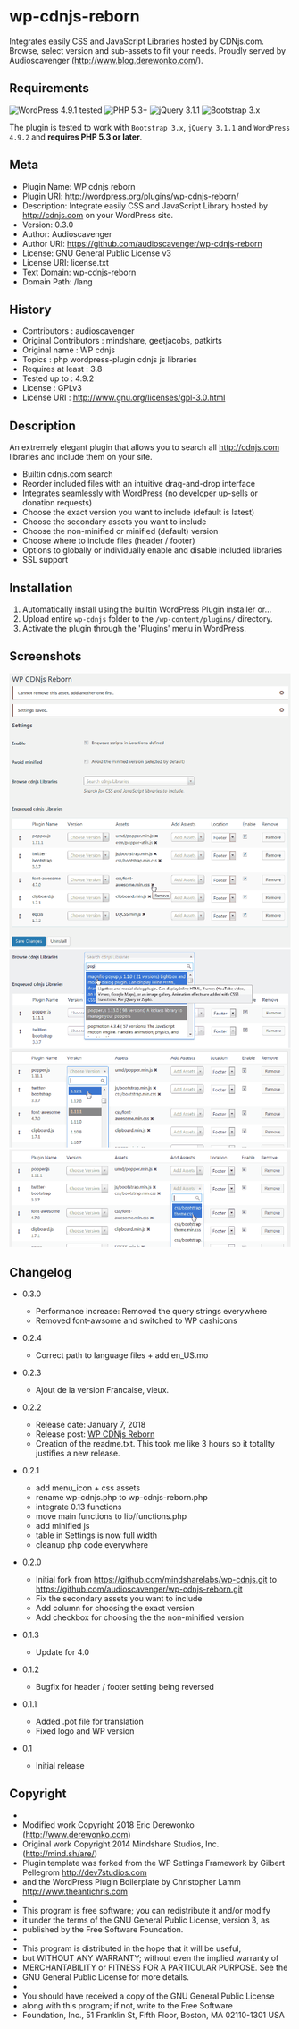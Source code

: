 wp-cdnjs-reborn
===============

Integrates easily CSS and JavaScript Libraries hosted by CDNjs.com. Browse, select version and sub-assets to fit your needs.
Proudly served by Audioscavenger (http://www.blog.derewonko.com/).

Requirements
------------
![WordPress 4.9.1 tested](https://img.shields.io/wordpress/v/akismet.svg) ![PHP 5.3+](https://img.shields.io/badge/PHP-5.3%2B-blue.svg) ![jQuery 3.1.1](https://img.shields.io/badge/jQuery-3.1.1-ff69b4.svg) ![Bootstrap 3.x](https://img.shields.io/badge/Bootstrap-3.3.x-6f5499.svg)

The plugin is tested to work with ```Bootstrap 3.x```, ```jQuery 3.1.1``` and ```WordPress 4.9.2``` and **requires PHP 5.3 or later**.

Meta
----
 * Plugin Name: WP cdnjs reborn
 * Plugin URI: http://wordpress.org/plugins/wp-cdnjs-reborn/
 * Description: Integrate easily CSS and JavaScript Library hosted by http://cdnjs.com on your WordPress site.
 * Version: 0.3.0
 * Author: Audioscavenger
 * Author URI: https://github.com/audioscavenger/wp-cdnjs-reborn
 * License: GNU General Public License v3
 * License URI: license.txt
 * Text Domain: wp-cdnjs-reborn
 * Domain Path: /lang

History
-------
* Contributors          : audioscavenger
* Original Contributors : mindshare, geetjacobs, patkirts
* Original name         : WP cdnjs
* Topics                : php wordpress-plugin cdnjs js libraries 
* Requires at least     : 3.8
* Tested up to          : 4.9.2
* License               : GPLv3
* License URI           : http://www.gnu.org/licenses/gpl-3.0.html

Description
-----------
An extremely elegant plugin that allows you to search all http://cdnjs.com libraries and include them on your site.

* Builtin cdnjs.com search
* Reorder included files with an intuitive drag-and-drop interface
* Integrates seamlessly with WordPress (no developer up-sells or donation requests)
* Choose the exact version you want to include (default is latest)
* Choose the secondary assets you want to include
* Choose the non-minified or minified (default) version
* Choose where to include files (header / footer)
* Options to globally or individually enable and disable included libraries
* SSL support

Installation
------------
1. Automatically install using the builtin WordPress Plugin installer
or...
1. Upload entire `wp-cdnjs` folder to the `/wp-content/plugins/` directory.
2. Activate the plugin through the 'Plugins' menu in WordPress.

Screenshots
-----------
![Settings](https://github.com/audioscavenger/wp-cdnjs-reborn/blob/master/screenshot-1.png)
![Browse Libraries](https://github.com/audioscavenger/wp-cdnjs-reborn/blob/master/screenshot-2.png)
![Change Version](https://github.com/audioscavenger/wp-cdnjs-reborn/blob/master/screenshot-3.png)
![Add Assets](https://github.com/audioscavenger/wp-cdnjs-reborn/blob/master/screenshot-4.png)

Changelog
---------
* 0.3.0
  * Performance increase: Removed the query strings everywhere
  * Removed font-awsome and switched to WP dashicons

* 0.2.4
  * Correct path to language files + add en_US.mo

* 0.2.3
  * Ajout de la version Francaise, vieux.

* 0.2.2
  * Release date: January 7, 2018
  * Release post: [WP CDNjs Reborn](https://wp.me/p9sB0t-7Y)
  * Creation of the readme.txt. This took me like 3 hours so it totallty justifies a new release.

* 0.2.1
  * add menu_icon + css assets
  * rename wp-cdnjs.php to wp-cdnjs-reborn.php
  * integrate 0.13 functions
  * move main functions to lib/functions.php
  * add minified js
  * table in Settings is now full width
  * cleanup php code everywhere

* 0.2.0
  * Initial fork from https://github.com/mindsharelabs/wp-cdnjs.git to https://github.com/audioscavenger/wp-cdnjs-reborn.git
  * Fix the secondary assets you want to include
  * Add column for choosing the exact version
  * Add checkbox for choosing the the non-minified version

* 0.1.3
  * Update for 4.0

* 0.1.2
  * Bugfix for header / footer setting being reversed

* 0.1.1
  * Added .pot file for translation
  * Fixed logo and WP version

* 0.1
  * Initial release


Copyright
---------
 * 
 * Modified work Copyright 2018 Eric Derewonko (http://www.derewonko.com)
 * Original work Copyright 2014 Mindshare Studios, Inc. (http://mind.sh/are/)
 * Plugin template was forked from the WP Settings Framework by Gilbert Pellegrom http://dev7studios.com
 * and the WordPress Plugin Boilerplate by Christopher Lamm http://www.theantichris.com
 *
 * This program is free software; you can redistribute it and/or modify
 * it under the terms of the GNU General Public License, version 3, as
 * published by the Free Software Foundation.
 *
 * This program is distributed in the hope that it will be useful,
 * but WITHOUT ANY WARRANTY; without even the implied warranty of
 * MERCHANTABILITY or FITNESS FOR A PARTICULAR PURPOSE.  See the
 * GNU General Public License for more details.
 *
 * You should have received a copy of the GNU General Public License
 * along with this program; if not, write to the Free Software
 * Foundation, Inc., 51 Franklin St, Fifth Floor, Boston, MA  02110-1301  USA
